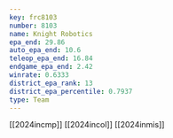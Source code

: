 ```yaml
---
key: frc8103
number: 8103
name: Knight Robotics
epa_end: 29.86
auto_epa_end: 10.6
teleop_epa_end: 16.84
endgame_epa_end: 2.42
winrate: 0.6333
district_epa_rank: 13
district_epa_percentile: 0.7937
type: Team
---
```

[[2024incmp]]
[[2024incol]]
[[2024inmis]]
